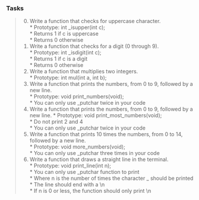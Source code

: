 ### Tasks   

> 0. Write a function that checks for uppercase character.   
	* Prototype: int _isupper(int c);   
	* Returns 1 if c is uppercase   
	* Returns 0 otherwise   
> 1. Write a function that checks for a digit (0 through 9).   
	* Prototype: int _isdigit(int c);   
	* Returns 1 if c is a digit   
	* Returns 0 otherwise  
> 2. Write a function that multiplies two integers.   
	* Prototype: int mul(int a, int b);   
> 3. Write a function that prints the numbers, from 0 to 9, followed by a new line.    
	* Prototype: void print_numbers(void);    
	* You can only use _putchar twice in your code    
> 4. Write a function that prints the numbers, from 0 to 9, followed by a new line.
	* Prototype: void print_most_numbers(void);   
	* Do not print 2 and 4   
	* You can only use _putchar twice in your code  
> 5. Write a function that prints 10 times the numbers, from 0 to 14, followed by a new line.   
	* Prototype: void more_numbers(void);   
	* You can only use _putchar three times in your code   
> 6. Write a function that draws a straight line in the terminal.   
	* Prototype: void print_line(int n);   
	* You can only use _putchar function to print   
	* Where n is the number of times the character _ should be printed   
	* The line should end with a \n   
	* If n is 0 or less, the function should only print \n   
